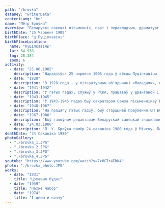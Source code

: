 ```yaml
---
path: "/brovka"
dataKey: "writerData"
contentLang: "be"
name: "Пётр Броўка"
overview: "Беларускі савецкі пісьменнік, паэт і перакладчык, драматург, публіцыст. Народны паэт БССР (1962). Акадэмік АН БССР (1966). Лаўрэат Ленінскай (1962) і двух Сталінскіх прэмій (1947, 1951). Дэпутат ВС СССР з 1956 года. Член ВКП (б) з 1940 года."
birthDate: "25 Чэрвеня 1905"
birthPlace: "д.Пуцілкавічі"
birthPlaceLocation:
  name: "Пуцілкавічы"
  lat: 54.938
  lng: 28.384
  zoom: 6
activity:
  - date: "25.06.1905"
    description: "Нарадзіўся 25 чэрвеня 1905 года ў вёсцы Пуцілкавічы (цяпер Ушацкі раён, Віцебская вобласць, Беларусь) у сялянскай сям'і."
  - date: "1928"
    description: "З 1928 года - у літаратурным аб'яднанні «Маладняк», пазней у Беларускай асацыяцыі пралетарскіх пісьменнікаў (БелАПП)."
  - date: "1941-1942"
    description: "У гэтых гадах, служыў у РККА, працаваў у франтавой і партызанскага друку."
  - date: "1943-1945"
    description: "У 1943-1945 гадах быў сакратаром Саюза пісьменнікаў БССР, галоўным рэдактарам ​​літаратурнага часопіса 'Полымя'."
  - date: "1948-1967"
    description: "На працягу гэтых гадоў, быў старшынёй Праўлення СП БССР."
  - date: "1967-1980"
    description: "Быў галоўным рэдактарам Беларускай савецкай энцыклапедыі (цяпер - 'Беларуская Энцыклапедыя імя П. Броўкі')."
  - date: "24.03.1980"
    description: "П. У. Броўка памёр 24 сакавіка 1980 года ў Мінску. Пахаваны на Усходніх могілках."
deathDate: "24 Сакавіка 1980"
photoGallery:
  - "./brovka_1.JPG"
  - "./brovka_2.JPG"
  - "./brovka_3.JPG"
  - "./brovka_4.JPG"
youtube: "https://www.youtube.com/watch?v=7xHGTr4EbK4"
photo: "./brovka_photo.JPG"
works:
  - date: "1931"
    title: "Цэхавыя будні"
  - date: "1959"
    title: "Пахне чабор"
  - date: "1974"
    title: "І днем и ноччу"
---
```

